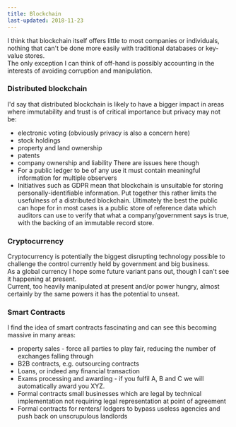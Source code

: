 ```yaml
---
title: Blockchain
last-updated: 2018-11-23
---
```

  
I think that blockchain itself offers little to most companies or individuals, nothing that can't be done more easily with traditional databases or key-value stores.  
The only exception I can think of off-hand is possibly accounting in the interests of avoiding corruption and manipulation.

### Distributed blockchain

I'd say that distributed blockchain is likely to have a bigger impact in areas where immutability and trust is of critical importance but privacy may not be:
* electronic voting (obviously privacy is also a concern here)
* stock holdings
* property and land ownership
* patents
* company ownership and liability
There are issues here though
* For a public ledger to be of any use it must contain meaningful information for multiple observers
* Initiatives such as GDPR mean that blockchain is unsuitable for storing personally-identifiable information.
Put together this rather limits the usefulness of a distributed blockchain.  Ultimately the best the public can hope for in most cases is a public store of reference data which auditors can use to verify that what a company/government says is true, with the backing of an immutable record store.

### Cryptocurrency

Cryptocurrency is potentially the biggest disrupting technology possible to challenge the control currently held by government and big business.  
As a global currency I hope some future variant pans out, though I can't see it happening at present.  
Current, too heavily manipulated at present and/or power hungry, almost certainly by the same powers it has the potential to unseat.

### Smart Contracts

I find the idea of smart contracts fascinating and can see this becoming massive in many areas:
* property sales - force all parties to play fair, reducing the number of exchanges falling through
* B2B contracts, e.g. outsourcing contracts
* Loans, or indeed any financial transaction
* Exams processing and awarding - if you fulfil A, B and C we will automatically award you XYZ.
* Formal contracts small businesses which are legal by technical implementation not requiring legal representation at point of agreement
* Formal contracts for renters/ lodgers to bypass useless agencies and push back on unscrupulous landlords
